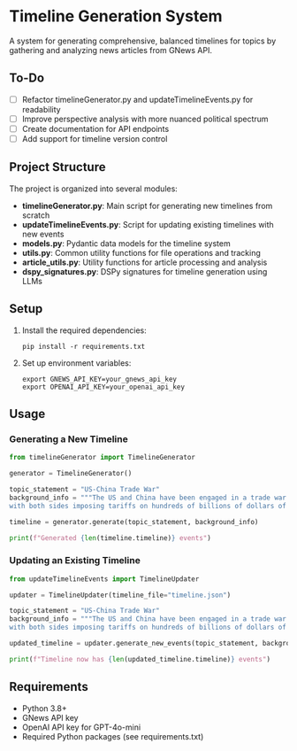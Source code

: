 # Timeline Generation System

A system for generating comprehensive, balanced timelines for topics by gathering and analyzing news articles from GNews API.

## To-Do

- [ ] Refactor timelineGenerator.py and updateTimelineEvents.py for readability
- [ ] Improve perspective analysis with more nuanced political spectrum
- [ ] Create documentation for API endpoints
- [ ] Add support for timeline version control

## Project Structure

The project is organized into several modules:

- **timelineGenerator.py**: Main script for generating new timelines from scratch
- **updateTimelineEvents.py**: Script for updating existing timelines with new events
- **models.py**: Pydantic data models for the timeline system
- **utils.py**: Common utility functions for file operations and tracking
- **article_utils.py**: Utility functions for article processing and analysis
- **dspy_signatures.py**: DSPy signatures for timeline generation using LLMs

## Setup

1. Install the required dependencies:

   ```
   pip install -r requirements.txt
   ```

2. Set up environment variables:
   ```
   export GNEWS_API_KEY=your_gnews_api_key
   export OPENAI_API_KEY=your_openai_api_key
   ```

## Usage

### Generating a New Timeline

```python
from timelineGenerator import TimelineGenerator

generator = TimelineGenerator()

topic_statement = "US-China Trade War"
background_info = """The US and China have been engaged in a trade war since 2018,
with both sides imposing tariffs on hundreds of billions of dollars of goods."""

timeline = generator.generate(topic_statement, background_info)

print(f"Generated {len(timeline.timeline)} events")
```

### Updating an Existing Timeline

```python
from updateTimelineEvents import TimelineUpdater

updater = TimelineUpdater(timeline_file="timeline.json")

topic_statement = "US-China Trade War"
background_info = """The US and China have been engaged in a trade war since 2018,
with both sides imposing tariffs on hundreds of billions of dollars of goods."""

updated_timeline = updater.generate_new_events(topic_statement, background_info)

print(f"Timeline now has {len(updated_timeline.timeline)} events")
```

## Requirements

- Python 3.8+
- GNews API key
- OpenAI API key for GPT-4o-mini
- Required Python packages (see requirements.txt)
